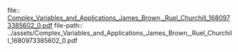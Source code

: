 file:: [Complex_Variables_and_Applications_James_Brown,_Ruel_Churchill_1680973385602_0.pdf](../assets/Complex_Variables_and_Applications_James_Brown,_Ruel_Churchill_1680973385602_0.pdf)
file-path:: ../assets/Complex_Variables_and_Applications_James_Brown,_Ruel_Churchill_1680973385602_0.pdf
